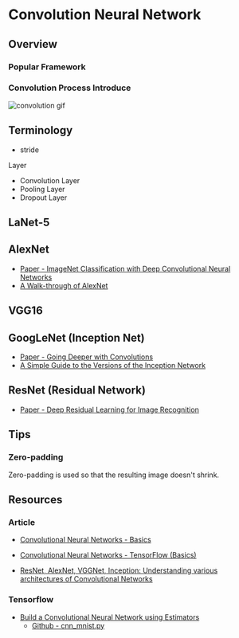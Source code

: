 # Convolution Neural Network

## Overview

### Popular Framework

### Convolution Process Introduce

![convolution gif](https://mlnotebook.github.io/img/CNN/convSobel.gif)

## Terminology

* stride

Layer

* Convolution Layer
* Pooling Layer
* Dropout Layer

## LaNet-5

## AlexNet

* [Paper - ImageNet Classification with Deep Convolutional Neural Networks](https://papers.nips.cc/paper/4824-imagenet-classification-with-deep-convolutional-neural-networks)
* [A Walk-through of AlexNet](https://medium.com/@smallfishbigsea/a-walk-through-of-alexnet-6cbd137a5637)

## VGG16

## GoogLeNet (Inception Net)

* [Paper - Going Deeper with Convolutions](https://www.cs.unc.edu/~wliu/papers/GoogLeNet.pdf)
* [A Simple Guide to the Versions of the Inception Network](https://towardsdatascience.com/a-simple-guide-to-the-versions-of-the-inception-network-7fc52b863202)

## ResNet (Residual Network)

* [Paper - Deep Residual Learning for Image Recognition](https://arxiv.org/abs/1512.03385)

## Tips

### Zero-padding

Zero-padding is used so that the resulting image doesn't shrink.

## Resources

### Article

* [Convolutional Neural Networks - Basics](https://mlnotebook.github.io/post/CNN1/)
* [Convolutional Neural Networks - TensorFlow (Basics)](https://mlnotebook.github.io/post/tensorflow-basics/)

* [ResNet, AlexNet, VGGNet, Inception: Understanding various architectures of Convolutional Networks](https://cv-tricks.com/cnn/understand-resnet-alexnet-vgg-inception/)

### Tensorflow

* [Build a Convolutional Neural Network using Estimators](https://www.tensorflow.org/tutorials/estimators/cnn)
  * [Github - cnn_mnist.py](https://github.com/tensorflow/tensorflow/blob/master/tensorflow/examples/tutorials/layers/cnn_mnist.py)
